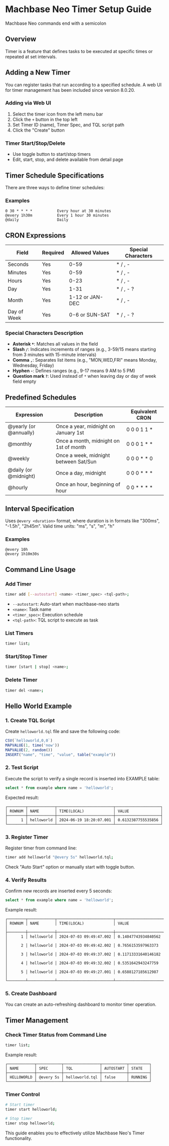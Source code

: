 # Machbase Neo Timer Setup Guide
Machbase Neo commands end with a semicolon

## Overview
Timer is a feature that defines tasks to be executed at specific times or repeated at set intervals.

## Adding a New Timer

You can register tasks that run according to a specified schedule. A web UI for timer management has been included since version 8.0.20.

### Adding via Web UI
1. Select the timer icon from the left menu bar
2. Click the `+` button in the top left
3. Set Timer ID (name), Timer Spec, and TQL script path
4. Click the "Create" button

### Timer Start/Stop/Delete
- Use toggle button to start/stop timers
- Edit, start, stop, and delete available from detail page

## Timer Schedule Specifications

There are three ways to define timer schedules:

### Examples
```
0 30 * * * *           Every hour at 30 minutes
@every 1h30m           Every 1 hour 30 minutes
@daily                 Daily
```

## CRON Expressions

| Field | Required | Allowed Values | Special Characters |
|-------|----------|----------------|-------------------|
| Seconds | Yes | 0-59 | * / , - |
| Minutes | Yes | 0-59 | * / , - |
| Hours | Yes | 0-23 | * / , - |
| Day | Yes | 1-31 | * / , - ? |
| Month | Yes | 1-12 or JAN-DEC | * / , - |
| Day of Week | Yes | 0-6 or SUN-SAT | * / , - ? |

### Special Characters Description

- **Asterisk `*`**: Matches all values in the field
- **Slash `/`**: Indicates increments of ranges (e.g., 3-59/15 means starting from 3 minutes with 15-minute intervals)
- **Comma `,`**: Separates list items (e.g., "MON,WED,FRI" means Monday, Wednesday, Friday)
- **Hyphen `-`**: Defines ranges (e.g., 9-17 means 9 AM to 5 PM)
- **Question mark `?`**: Used instead of `*` when leaving day or day of week field empty

## Predefined Schedules

| Expression | Description | Equivalent CRON |
|------------|-------------|-----------------|
| @yearly (or @annually) | Once a year, midnight on January 1st | 0 0 0 1 1 * |
| @monthly | Once a month, midnight on 1st of month | 0 0 0 1 * * |
| @weekly | Once a week, midnight between Sat/Sun | 0 0 0 * * 0 |
| @daily (or @midnight) | Once a day, midnight | 0 0 0 * * * |
| @hourly | Once an hour, beginning of hour | 0 0 * * * * |

## Interval Specification

Uses `@every <duration>` format, where duration is in formats like "300ms", "-1.5h", "2h45m".
Valid time units: "ms", "s", "m", "h"

### Examples
```
@every 10h
@every 1h10m30s
```

## Command Line Usage

### Add Timer
```bash
timer add [--autostart] <name> <timer_spec> <tql-path>;
```
- `--autostart`: Auto-start when machbase-neo starts
- `<name>`: Task name
- `<timer_spec>`: Execution schedule
- `<tql-path>`: TQL script to execute as task

### List Timers
```bash
timer list;
```

### Start/Stop Timer
```bash
timer [start | stop] <name>;
```

### Delete Timer
```bash
timer del <name>;
```

## Hello World Example

### 1. Create TQL Script
Create `helloworld.tql` file and save the following code:

```js
CSV(`helloworld,0,0`)
MAPVALUE(1, time('now'))
MAPVALUE(2, random())
INSERT("name", "time", "value", table("example"))
```

### 2. Test Script
Execute the script to verify a single record is inserted into EXAMPLE table:

```sql
select * from example where name = 'helloworld';
```

Expected result:
```
┌────────┬────────────┬─────────────────────────┬────────────────────┐
│ ROWNUM │ NAME       │ TIME(LOCAL)             │ VALUE              │
├────────┼────────────┼─────────────────────────┼────────────────────┤
│      1 │ helloworld │ 2024-06-19 18:20:07.001 │ 0.6132387755535856 │
└────────┴────────────┴─────────────────────────┴────────────────────┘
```

### 3. Register Timer
Register timer from command line:

```bash
timer add helloworld "@every 5s" helloworld.tql;
```

Check "Auto Start" option or manually start with toggle button.

### 4. Verify Results
Confirm new records are inserted every 5 seconds:

```sql
select * from example where name = 'helloworld';
```

Example result:
```
┌────────┬────────────┬─────────────────────────┬─────────────────────┐
│ ROWNUM │ NAME       │ TIME(LOCAL)             │ VALUE               │
├────────┼────────────┼─────────────────────────┼─────────────────────┤
│      1 │ helloworld │ 2024-07-03 09:49:47.002 │ 0.14047743934840562 │
│      2 │ helloworld │ 2024-07-03 09:49:42.002 │ 0.7656153597963373  │
│      3 │ helloworld │ 2024-07-03 09:49:37.002 │ 0.11713331640146182 │
│      4 │ helloworld │ 2024-07-03 09:49:32.002 │ 0.5351642943247759  │
│      5 │ helloworld │ 2024-07-03 09:49:27.001 │ 0.6588127185612987  │
└────────┴────────────┴─────────────────────────┴─────────────────────┘
```

### 5. Create Dashboard
You can create an auto-refreshing dashboard to monitor timer operation.

## Timer Management

### Check Timer Status from Command Line
```bash
timer list;
```

Example result:
```
┌────────────┬───────────┬────────────────┬───────────┬─────────┐
│ NAME       │ SPEC      │ TQL            │ AUTOSTART │ STATE   │
├────────────┼───────────┼────────────────┼───────────┼─────────┤
│ HELLOWORLD │ @every 5s │ helloworld.tql │ false     │ RUNNING │
└────────────┴───────────┴────────────────┴───────────┴─────────┘
```

### Timer Control
```bash
# Start timer
timer start helloworld;

# Stop timer
timer stop helloworld;
```

This guide enables you to effectively utilize Machbase Neo's Timer functionality.